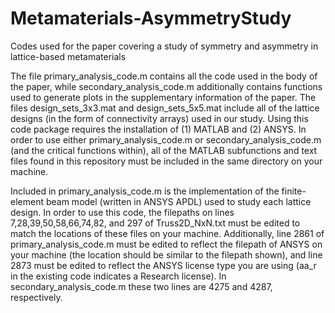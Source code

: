 # Metamaterials-AsymmetryStudy
Codes used for the paper covering a study of symmetry and asymmetry in lattice-based metamaterials

The file primary_analysis_code.m contains all the code used in the body of the paper, while secondary_analysis_code.m additionally contains functions used to generate plots in the supplementary information of the paper.  The files design_sets_3x3.mat and design_sets_5x5.mat include all of the lattice designs (in the form of connectivity arrays) used in our study.  Using this code package requires the installation of (1) MATLAB and (2) ANSYS.  In order to use either primary_analysis_code.m or secondary_analysis_code.m (and the critical functions within), all of the MATLAB subfunctions and text files found in this repository must be included in the same directory on your machine.

Included in primary_analysis_code.m is the implementation of the finite-element beam model (written in ANSYS APDL) used to study each lattice design.  In order to use this code, the filepaths on lines 7,28,39,50,58,66,74,82, and 297 of Truss2D_NxN.txt must be edited to match the locations of these files on your machine.  Additionally, line 2861 of primary_analysis_code.m must be edited to reflect the filepath of ANSYS on your machine (the location should be similar to the filepath shown), and line 2873 must be edited to reflect the ANSYS license type you are using (aa_r in the existing code indicates a Research license).  In secondary_analysis_code.m these two lines are 4275 and 4287, respectively.


